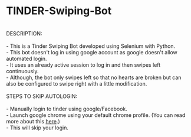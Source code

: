 # TINDER-Swiping-Bot
</br>
DESCRIPTION:</br>
</br>
- This is a Tinder Swiping Bot developed using Selenium with Python.</br>
- This bot doesn't log in using google account as google doesn't allow automated login.</br>
- It uses an already active session to log in and then swipes left continuously.</br>
- Although, the bot only swipes left so that no hearts are broken but can also be configured to swipe right with a little modification.</br>
</br>
STEPS TO SKIP AUTOLOGIN: </br>
</br>
- Manually login to tinder using google/Facebook.</br>
- Launch google chrome using your default chrome profile. (You can read more about this <a href="https://stackoverflow.com/questions/31062789/how-to-load-default-profile-in-chrome-using-python-selenium-webdriver">here</a>.)</br>
- This will skip your login.</br>
